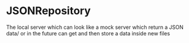 # JSONRepository
The local server which can look like a mock server which return a JSON data/ or in the future can get and then store a data inside new files
